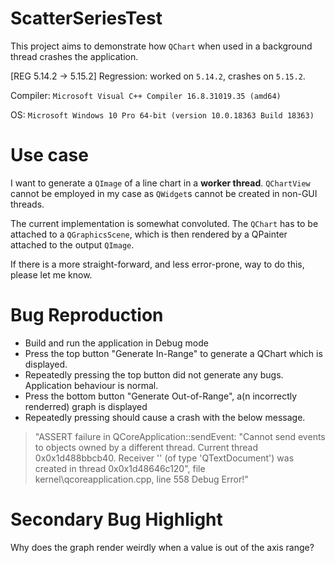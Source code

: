# ScatterSeriesTest

This project aims to demonstrate how `QChart` when used in a background thread crashes the application.

[REG 5.14.2 -> 5.15.2] Regression: worked on `5.14.2`, crashes on `5.15.2`.

Compiler: `Microsoft Visual C++ Compiler 16.8.31019.35 (amd64)`

OS: `Microsoft Windows 10 Pro 64-bit (version 10.0.18363 Build 18363)`

# Use case

I want to generate a `QImage` of a line chart in a **worker thread**.
`QChartView` cannot be employed in my case as `QWidget`s cannot be created in non-GUI threads.

The current implementation is somewhat convoluted. The `QChart` has to be attached to a `QGraphicsScene`,
which is then rendered by a QPainter attached to the output `QImage`.

If there is a more straight-forward, and less error-prone, way to do this, please let me know.

# Bug Reproduction

- Build and run the application in Debug mode
- Press the top button "Generate In-Range" to generate a QChart which is displayed.
- Repeatedly pressing the top button did not generate any bugs. Application behaviour is normal.
- Press the bottom button "Generate Out-of-Range", a(n incorrectly renderred) graph is displayed
- Repeatedly pressing should cause a crash with the below message.

> "ASSERT failure in QCoreApplication::sendEvent: "Cannot send events to objects owned by a different thread. Current thread 0x0x1d488bbcb40. Receiver '' (of type 'QTextDocument') was created in thread 0x0x1d48646c120", file kernel\qcoreapplication.cpp, line 558
> Debug Error!"

# Secondary Bug Highlight

Why does the graph render weirdly when a value is out of the axis range?
